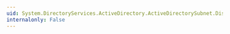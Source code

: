 ```yaml
---
uid: System.DirectoryServices.ActiveDirectory.ActiveDirectorySubnet.Dispose
internalonly: False
---
```

